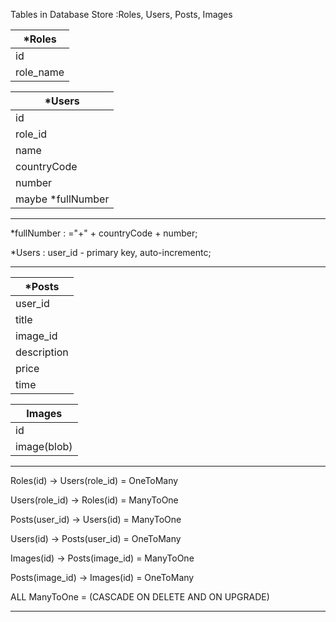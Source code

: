 Tables in Database Store :Roles, Users, Posts, Images

| *Roles 		   |
| -------------------------|
| id                       | 
| role_name                |   



| *Users 		   |
| -------------------------|
| id                       | 
| role_id                  | 
| name                     |
| countryCode              | 
| number                   |
| maybe *fullNumber        |  

---

*fullNumber : ="+" + countryCode + number;

*Users : user_id - primary key, auto-incrementc;

***

| *Posts 		   | 
| -------------------------|
| user_id                  | 
| title                    |
| image_id                 | 
| description              |
| price                    |
| time                     |  



| Images 		   | 
| -------------------------|
| id                       | 
| image(blob)              | 


---

Roles(id) -> Users(role_id) = OneToMany

Users(role_id) -> Roles(id) = ManyToOne

Posts(user_id) -> Users(id) = ManyToOne

Users(id) -> Posts(user_id) = OneToMany

Images(id) -> Posts(image_id) = ManyToOne

Posts(image_id) -> Images(id) = OneToMany

ALL ManyToOne = (CASCADE ON DELETE AND ON UPGRADE) 

***


